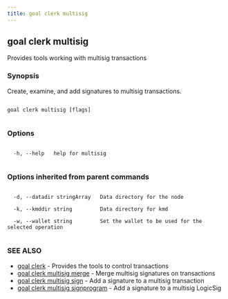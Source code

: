 ```yaml
---
title: goal clerk multisig
---
```


## goal clerk multisig



Provides tools working with multisig transactions 



### Synopsis



Create, examine, and add signatures to multisig transactions.




```

goal clerk multisig [flags]


```



### Options




```

  -h, --help   help for multisig


```



### Options inherited from parent commands




```

  -d, --datadir stringArray   Data directory for the node

  -k, --kmddir string         Data directory for kmd

  -w, --wallet string         Set the wallet to be used for the selected operation


```



### SEE ALSO



* [goal clerk](../../../clerk/clerk/)	 - Provides the tools to control transactions 
* [goal clerk multisig merge](../merge/)	 - Merge multisig signatures on transactions
* [goal clerk multisig sign](../sign/)	 - Add a signature to a multisig transaction
* [goal clerk multisig signprogram](../signprogram/)	 - Add a signature to a multisig LogicSig



